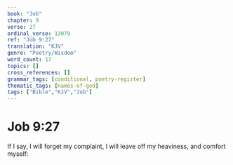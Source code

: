 ```yaml
---
book: "Job"
chapter: 9
verse: 27
ordinal_verse: 13079
ref: "Job 9:27"
translation: "KJV"
genre: "Poetry/Wisdom"
word_count: 17
topics: []
cross_references: []
grammar_tags: [conditional, poetry-register]
thematic_tags: [names-of-god]
tags: ["Bible","KJV","Job"]
---
```


# Job 9:27

If I say, I will forget my complaint, I will leave off my heaviness, and comfort myself:
